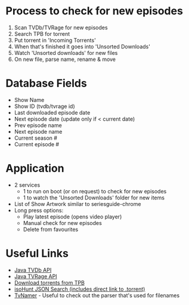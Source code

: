 Process to check for new episodes
==================================

1. Scan TVDb/TVRage for new episodes
2. Search TPB for torrent
3. Put torrent in 'Incoming Torrents'
4. When that's finished it goes into 'Unsorted Downloads'
5. Watch 'Unsorted downloads' for new files
6. On new file, parse name, rename & move


Database Fields
====================
* Show Name
* Show ID (tvdb/tvrage id)
* Last downloaded episode date
* Next episode date (update only if < current date)
* Prev episode name
* Next episode name
* Current season #
* Current episode #

Application
======================
* 2 services
  * 1 to run on boot (or on request) to check for new episodes
  * 1 to watch the 'Unsorted Downloads' folder for new items
* List of Show Artwork similar to seriesguide-chrome
* Long press options:
  * Play latest episode (opens video player)
  * Manual check for new episodes
  * Delete from favourites

Useful Links
====================
* [Java TVDb API](https://github.com/Omertron/api-thetvdb)
* [Java TVRage API](https://github.com/Omertron/api-tvrage)
* [Download torrents from TPB](http://www.geniouspc.com/2012/03/trick-how-to-download-pirate-bay.html)
* [isoHunt JSON Search (includes direct link to .torrent)](http://isohunt.com/js/json.php?ihq=castle.s05e01&sort=seeds)
* [TvNamer](https://github.com/dbr/tvnamer) - Useful to check out the parser that's used for filenames
